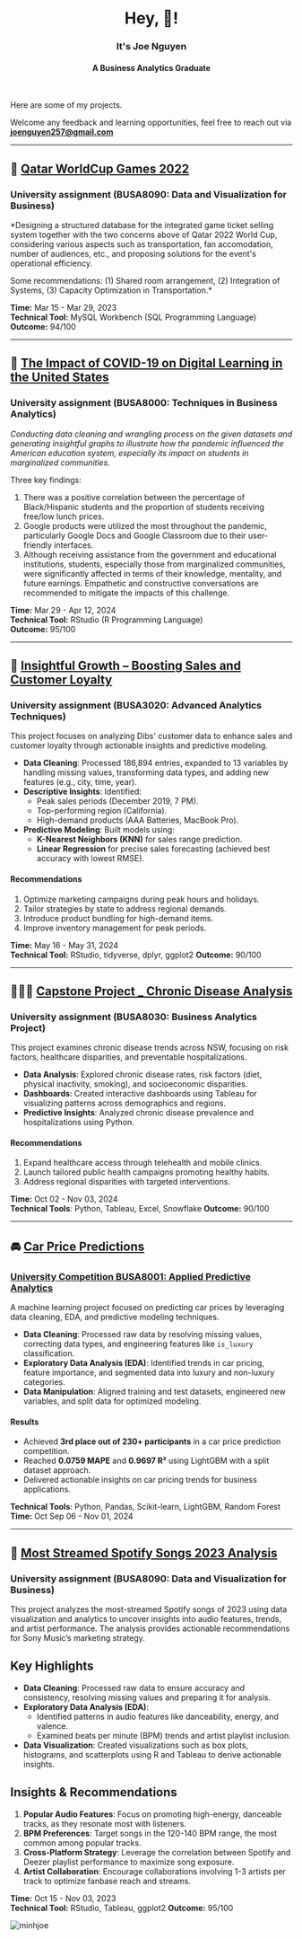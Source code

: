 <h1 align="center">Hey, 🙋! </h1> 
<h3 align="center">It's Joe Nguyen </h3> </p> <h4 align="center"> A Business Analytics Graduate </h4>


<br />

Here are some of my projects. </p>
Welcome any feedback and learning opportunities, feel free to reach out via **joenguyen257@gmail.com**

---

## 🏅 [Qatar WorldCup Games 2022](https://drive.google.com/file/d/1VWovtsDd9WC6oFtlP4Ji5H6H5G-2WcWW/view?usp=sharing)
### University assignment (BUSA8090: Data and Visualization for Business)
*Designing  a structured database for the integrated game ticket selling system together with the two concerns above of Qatar 2022 World Cup, considering various aspects such as transportation, fan accomodation, number of audiences, etc., and proposing solutions for the event's operational efficiency.

Some recommendations: (1) Shared room arrangement, (2) Integration of Systems, (3) Capacity Optimization in Transportation.*

**Time:** Mar 15 - Mar 29, 2023  
**Technical Tool:** MySQL Workbench (SQL Programming Language)  
**Outcome:** 94/100

---

## 🔢 [The Impact of COVID-19 on Digital Learning in the United States](https://drive.google.com/file/d/109G3BSfGYmBO8CVs2zmnZMGUvEhPkh3Q/view?usp=sharing)
### University assignment (BUSA8000: Techniques in Business Analytics)
*Conducting data cleaning and wrangling process on the given datasets and generating insightful graphs to illustrate how the pandemic influenced the American education system, especially its impact on students in marginalized communities.*  
  
Three key findings:  
1. There was a positive correlation between the percentage of Black/Hispanic students and the proportion of students receiving free/low lunch prices.
2. Google products were utilized the most throughout the pandemic, particularly Google Docs and Google Classroom due to their user-friendly interfaces.
3. Although receiving assistance from the government and educational institutions, students, especially those from marginalized communities, were significantly affected in terms of their knowledge, mentality, and future earnings. Empathetic and constructive conversations are recommended to mitigate the impacts of this challenge.  

**Time:** Mar 29 - Apr 12, 2024  
**Technical Tool:** RStudio (R Programming Language)  
**Outcome:** 95/100

---

## 🛒 [Insightful Growth – Boosting Sales and Customer Loyalty ](https://drive.google.com/file/d/1ZovlUTuymfFABQfb7jy0VdpPLDGZ4asM/view?usp=drive_link) 
### University assignment (BUSA3020: Advanced Analytics Techniques)

This project focuses on analyzing Dibs' customer data to enhance sales and customer loyalty through actionable insights and predictive modeling.

- **Data Cleaning**: Processed 186,894 entries, expanded to 13 variables by handling missing values, transforming data types, and adding new features (e.g., city, time, year).
- **Descriptive Insights**: Identified:
  - Peak sales periods (December 2019, 7 PM).
  - Top-performing region (California).
  - High-demand products (AAA Batteries, MacBook Pro).
- **Predictive Modeling**: Built models using:
  - **K-Nearest Neighbors (KNN)** for sales range prediction.
  - **Linear Regression** for precise sales forecasting (achieved best accuracy with lowest RMSE).

#### Recommendations
1. Optimize marketing campaigns during peak hours and holidays.
2. Tailor strategies by state to address regional demands.
3. Introduce product bundling for high-demand items.
4. Improve inventory management for peak periods.

**Time:** May 16 - May 31, 2024  
**Technical Tool:** RStudio, tidyverse, dplyr, ggplot2
**Outcome:** 90/100  

---

## 🧑‍🤝‍🧑 [Capstone Project _ Chronic Disease Analysis](https://drive.google.com/file/d/1ZovlUTuymfFABQfb7jy0VdpPLDGZ4asM/view?usp=drive_link)
### University assignment (BUSA8030: Business Analytics Project)

This project examines chronic disease trends across NSW, focusing on risk factors, healthcare disparities, and preventable hospitalizations.

- **Data Analysis**: Explored chronic disease rates, risk factors (diet, physical inactivity, smoking), and socioeconomic disparities.
- **Dashboards**: Created interactive dashboards using Tableau for visualizing patterns across demographics and regions.
- **Predictive Insights**: Analyzed chronic disease prevalence and hospitalizations using Python.

#### Recommendations
1. Expand healthcare access through telehealth and mobile clinics.
2. Launch tailored public health campaigns promoting healthy habits.
3. Address regional disparities with targeted interventions.

**Time:** Oct 02 - Nov 03, 2024    
**Technical Tools**: Python, Tableau, Excel, Snowflake
**Outcome:** 90/100

---
## 🚘 [Car Price Predictions]()
### [University Competition BUSA8001: Applied Predictive Analytics](#)

A machine learning project focused on predicting car prices by leveraging data cleaning, EDA, and predictive modeling techniques.

- **Data Cleaning**: Processed raw data by resolving missing values, correcting data types, and engineering features like `is_luxury` classification.
- **Exploratory Data Analysis (EDA)**: Identified trends in car pricing, feature importance, and segmented data into luxury and non-luxury categories.
- **Data Manipulation**: Aligned training and test datasets, engineered new variables, and split data for optimized modeling.

#### Results
- Achieved **3rd place out of 230+ participants** in a car price prediction competition.
- Reached **0.0759 MAPE** and **0.9697 R²** using LightGBM with a split dataset approach.
- Delivered actionable insights on car pricing trends for business applications.
  
**Technical Tools**: Python, Pandas, Scikit-learn, LightGBM, Random Forest
**Time:** Oct Sep 06 - Nov 01, 2024

---

## 🏡 [Most Streamed Spotify Songs 2023 Analysis](https://1drv.ms/x/s!ArMe2BBR2L3YrTRxQnKrukAQy7vM?e=Dx12y5)
### University assignment (BUSA8090: Data and Visualization for Business)

This project analyzes the most-streamed Spotify songs of 2023 using data visualization and analytics to uncover insights into audio features, trends, and artist performance. The analysis provides actionable recommendations for Sony Music’s marketing strategy.

## Key Highlights
- **Data Cleaning**: Processed raw data to ensure accuracy and consistency, resolving missing values and preparing it for analysis.
- **Exploratory Data Analysis (EDA)**:
  - Identified patterns in audio features like danceability, energy, and valence.
  - Examined beats per minute (BPM) trends and artist playlist inclusion.
- **Data Visualization**: Created visualizations such as box plots, histograms, and scatterplots using R and Tableau to derive actionable insights.

## Insights & Recommendations
1. **Popular Audio Features**: Focus on promoting high-energy, danceable tracks, as they resonate most with listeners.
2. **BPM Preferences**: Target songs in the 120-140 BPM range, the most common among popular tracks.
3. **Cross-Platform Strategy**: Leverage the correlation between Spotify and Deezer playlist performance to maximize song exposure.
4. **Artist Collaboration**: Encourage collaborations involving 1-3 artists per track to optimize fanbase reach and streams.

**Time:** Oct 15 - Nov 03, 2023  
**Technical Tool:**  RStudio, Tableau, ggplot2
**Outcome:** 95/100  

<p align="left"> <img src="https://komarev.com/ghpvc/?username=minhjoe&label=Profile%20views&color=0e75b6&style=flat" alt="minhjoe" /> </p>
